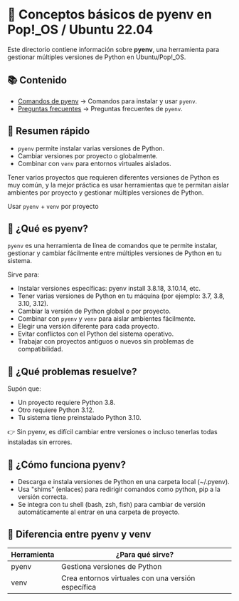 # 🚀 Conceptos básicos de pyenv en Pop!_OS / Ubuntu 22.04

Este directorio contiene información sobre **pyenv**, una herramienta para gestionar múltiples versiones de Python en Ubuntu/Pop!_OS.


## 📚 Contenido

- [Comandos de pyenv](01-pyenv-commands.md) → Comandos para instalar y usar `pyenv`.
- [Preguntas frecuentes](01-pyenv-faq.md) → Preguntas frecuentes de `pyenv`.

## 🎯 Resumen rápido

- `pyenv` permite instalar varias versiones de Python.
- Cambiar versiones por proyecto o globalmente.
- Combinar con `venv` para entornos virtuales aislados.

Tener varios proyectos que requieren diferentes versiones de Python es muy común, y la mejor práctica es usar herramientas que te permitan aislar ambientes por proyecto y gestionar múltiples versiones de Python.

Usar `pyenv` + `venv` por proyecto

## 🎯 ¿Qué es pyenv?

`pyenv` es una herramienta de línea de comandos que te permite instalar, gestionar y cambiar fácilmente entre múltiples versiones de Python en tu sistema.

Sirve para:

- Instalar versiones específicas: pyenv install 3.8.18, 3.10.14, etc.
- Tener varias versiones de Python en tu máquina (por ejemplo: 3.7, 3.8, 3.10, 3.12).
- Cambiar la versión de Python global o por proyecto.
- Combinar con `pyenv` y `venv` para aislar ambientes fácilmente.
- Elegir una versión diferente para cada proyecto.
- Evitar conflictos con el Python del sistema operativo.
- Trabajar con proyectos antiguos o nuevos sin problemas de compatibilidad.

## 🔧 ¿Qué problemas resuelve?

Supón que:

- Un proyecto requiere Python 3.8.
- Otro requiere Python 3.12.
- Tu sistema tiene preinstalado Python 3.10.

👉 Sin pyenv, es difícil cambiar entre versiones o incluso tenerlas todas instaladas sin errores.

## 📁 ¿Cómo funciona pyenv?

- Descarga e instala versiones de Python en una carpeta local (~/.pyenv).
- Usa "shims" (enlaces) para redirigir comandos como python, pip a la versión correcta.
- Se integra con tu shell (bash, zsh, fish) para cambiar de versión automáticamente al entrar en una carpeta de proyecto.

## 🧪 Diferencia entre pyenv y venv

| Herramienta | ¿Para qué sirve? |
| ----------- | ---------------- |
| pyenv       | Gestiona versiones de Python |
| venv        | Crea entornos virtuales con una versión específica |
